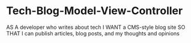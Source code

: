 # Tech-Blog-Model-View-Controller
AS A developer who writes about tech I WANT a CMS-style blog site SO THAT I can publish articles, blog posts, and my thoughts and opinions
